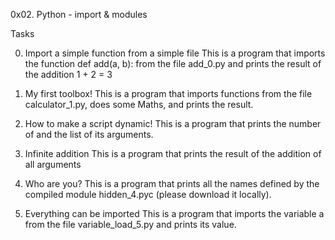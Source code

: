 0x02. Python - import & modules

Tasks

0. Import a simple function from a simple file
This is a program that imports the function def add(a, b): from the file add_0.py and prints the result of the addition 1 + 2 = 3

1. My first toolbox!
This is a program that imports functions from the file calculator_1.py, does some Maths, and prints the result.

2. How to make a script dynamic!
This is a program that prints the number of and the list of its arguments.

3. Infinite addition
This is a program that prints the result of the addition of all arguments

4. Who are you?
This is a program that prints all the names defined by the compiled module hidden_4.pyc (please download it locally).

5. Everything can be imported
This is a program that imports the variable a from the file variable_load_5.py and prints its value.
